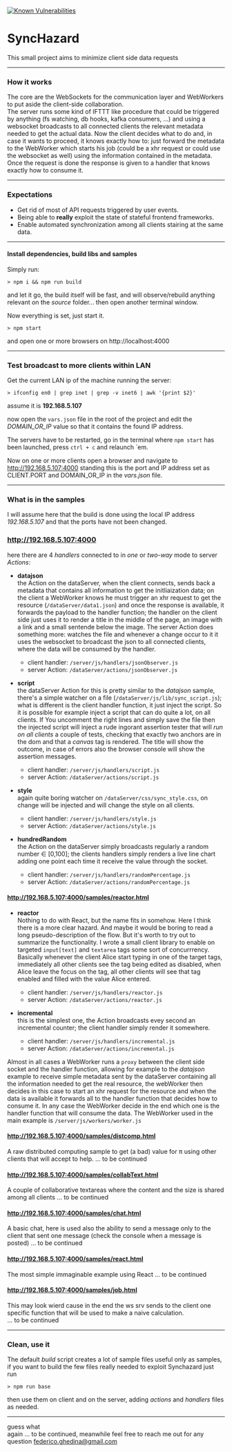 [![Known Vulnerabilities](https://snyk.io/test/github/fedeghe/synchazard/badge.svg)](https://snyk.io/test/github/fedeghe/synchazard)

# SyncHazard  

This small project aims to minimize client side data requests

---

### How it works  
The core are the WebSockets for the communication layer and WebWorkers to put aside the client-side collaboration.  
The server runs some kind of IFTTT like procedure that could be triggered by anything (fs watching, db hooks, kafka consumers, ...) and using a websocket broadcasts to all connected clients the relevant metadata needed to get the actual data. Now the client decides what to do and, in case it wants to proceed, it knows exactly how to: just forward the metadata to the WebWorker which starts his job (could be a xhr request or could use the websocket as well) using the information contained in the metadata. Once the request is done the response is given to a handler that knows exactly how to consume it.

---

### Expectations
- Get rid of most of API requests triggered by user events.
- Being able to **really** exploit the state of stateful frontend frameworks.
- Enable automated synchronization among all clients stairing at the same data.

---
#### Install dependencies, build libs and samples

Simply run:

`> npm i && npm run build`

and let it go, the build itself will be fast, and will observe/rebuild anything relevant on the _source_ folder... then open another terminal window.  

Now everything is set, just start it.

`> npm start`  

and open one or more browsers on http://localhost:4000

---

### Test broadcast to more clients within LAN

Get the current LAN ip of the machine running the server:

`> ifconfig en0 | grep inet | grep -v inet6 | awk '{print $2}'`

assume it is **192.168.5.107**

now open the `vars.json` file in the root of the project and edit the _DOMAIN\_OR\_IP_ value so that it contains the found IP address.  

The servers have to be restarted, go in the terminal where `npm start` has been launched, press `ctrl + c` and relaunch \`em.  

Now on one or more clients open a browser and navigate to http://192.168.5.107:4000 standing this is the port and IP address set as CLIENT.PORT and DOMAIN_OR_IP in the _vars.json_ file.

---

### What is in the samples

I will assume here that the build is done using the local IP address _192.168.5.107_ and that the ports have not been changed.



### http://192.168.5.107:4000  
here there are 4 _handlers_ connected to in _one_ or _two-way_ mode to server _Actions_:  

- **datajson**  
the Action on the dataServer, when the client connects, sends back a metadata that contains all information to get the initliaization data; on the client a WebWorker knows he must trigger an xhr request to get the resource (`/dataServer/data1.json`) and once the response is available, it forwards the payload to the handler function; the handler on the client side just uses it to render a title in the middle of the page, an image with a link and a small sentende below the image. The server Action does something more: watches the file and whenever a change occur to it it uses the websocket to broadcast the json to all connected clients, where the data will be consumed by the handler.
    - client handler: `/server/js/handlers/jsonObserver.js`
    - server Action: `/dataServer/actions/jsonObserver.js`

- **script**  
the dataServer Action for this is pretty similar to the _datajson_ sample, there's a simple watcher on a file (`/dataServer/js/lib/sync_script.js`); what is different is the client handler function, it just inject the script. So it is possible for example inject a script that can do quite a lot, on all clients. If You uncomment the right lines and simply save the file then the injected script will inject a rude ingorant assertion tester that will _run on all clients_ a couple of tests, checking that exactly two anchors are in the dom and that a _canvas_ tag is rendered. The title will show the outcome, in case of errors also the browser console will show the assertion messages.  
    - client handler: `/server/js/handlers/script.js`
    - server Action: `/dataServer/actions/script.js`

- **style**  
again quite boring watcher on `/dataServer/css/sync_style.css`, on change will be injected and will change the style on all clients.  
    - client handler: `/server/js/handlers/style.js`
    - server Action: `/dataServer/actions/style.js`

- **hundredRandom**  
the Action on the dataServer simply broadcasts regularly a random number &isin; [0,100]; the clients handlers simply renders a live line chart adding one point each time it receive the value through the socket.  
    - client handler: `/server/js/handlers/randomPercentage.js`
    - server Action: `/dataServer/actions/randomPercentage.js`  



#### http://192.168.5.107:4000/samples/reactor.html

- **reactor**  
Nothing to do with React, but the name fits in somehow. Here I think there is a more clear hazard. And maybe it would be boring to read a long pseudo-description of the flow. But it's worth to try out to summarize the functionality. I wrote a small client library to enable on targeted `input[text]` and `textarea` tags some sort of concurrrency. Basically whenever the client Alice start typing in one of the target tags, immediately all other clients see the tag being edited as disabled, when Alice leave the focus on the tag, all other clients will see that tag enabled and filled with the value Alice entered.
    - client handler: `/server/js/handlers/reactor.js`
    - server Action: `/dataServer/actions/reactor.js`

- **incremental**  
this is the simplest one, the Action broadcasts evey second an incremental counter; the client handler simply render it somewhere. 
    - client handler: `/server/js/handlers/incremental.js`
    - server Action: `/dataServer/actions/incremental.js`




Almost in all cases a WebWorker runs a `proxy` between the client side socket and the handler function, allowing for example to the _datajson_ example to receive simple metadata sent by the dataServer containing all the information needed to get the real resource, the webWorker then decides in this case to start an xhr request for the resource and when the data is available it forwards all to the handler function that decides how to consume it. In any case the WebWorker decide in the end which one is the handler function that will consume the data. The WebWorker used in the main example is `/server/js/workers/worker.js`

#### http://192.168.5.107:4000/samples/distcomp.html 
A raw distributed computing sample to get (a bad) value for &pi; using other clients that will accept to help. 
... to be continued

#### http://192.168.5.107:4000/samples/collabText.html  
A couple of collaborative textareas where the content and the size is shared among all clients
... to be continued

#### http://192.168.5.107:4000/samples/chat.html  
A basic chat, here is used also the ability to send a message only to the client that sent one message  (check the console when a message is posted)
... to be continued

#### http://192.168.5.107:4000/samples/react.html   
The most simple immaginable example using React
... to be continued

#### http://192.168.5.107:4000/samples/job.html
This may look wierd cause in the end the ws srv sends to the client one specific function that will be used to make a naive calculation.   
... to be continued

---

### Clean, use it    
The  default _build_ script creates a lot of sample files useful only as samples, if you want to build the few files really needed to exploit Synchazard just run  

`> npm run base`

then use them on client and on the server, adding _actions_ and _handlers_ files  as needed.




---


guess what  
again ... to be continued, meanwhile feel free to reach me out for any question federico.ghedina@gmail.com
